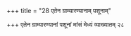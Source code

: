 +++
title = "28 एतेन ग्राम्यारण्यानाम् पशूनाम्"

+++
एतेन ग्राम्यारण्यानां पशूनां मांसं मेध्यं व्याख्यातम् २८